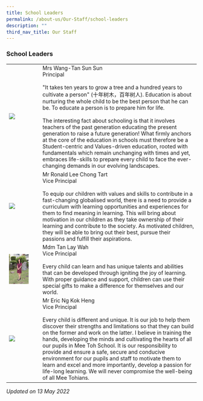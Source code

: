 ```yaml
---
title: School Leaders
permalink: /about-us/Our-Staff/school-leaders
description: ""
third_nav_title: Our Staff
---
```

### School Leaders

|  	|  	|
|---	|---	|
|  <img src="/images/sl1.png" style="width:70%"> | Mrs Wang-Tan Sun Sun<br>Principal<br><br>"It takes ten years to grow a tree and a hundred years to cultivate a person" (十年树木，百年树人). Education is about nurturing the whole child to be the best person that he can be. To educate a person is to prepare him for life.<br><br>The interesting fact about schooling is that it involves teachers of the past generation educating the present generation to raise a future generation! What firmly anchors at the core of the education in schools must therefore be a Student-centric and Values-driven education, rooted with fundamentals which remain unchanging with times and yet, embraces life-skills to prepare every child to face the ever-changing demands in our evolving landscapes. 	|
| <img src="/images/sl2.png" style="width:70%"> 	| Mr Ronald Lee Chong Tart<br>Vice Principal<br><br>To equip our children with values and skills to contribute in a fast-changing globalised world, there is a need to provide a curriculum with learning opportunities and experiences for them to find meaning in learning. This will bring about motivation in our children as they take ownership of their learning and contribute to the society. As motivated children, they will be able to bring out their best, pursue their passions and fulfill their aspirations. 	|
| <img src="/images/sl3.png" style="width:70%"> 	| Mdm Tan Lay Wah<br>Vice Principal<br><br>Every child can learn and has unique talents and abilities that can be developed through igniting the joy of learning. With proper guidance and support, children can use their special gifts to make a difference for themselves and our world. 	|
| <img src="/images/sl4.png" style="width:70%"> 	| Mr Eric Ng Kok Heng<br>Vice Principal<br><br>Every child is different and unique. It is our job to help them discover their strengths and limitations so that they can build on the former and work on the latter. I believe in training the hands, developing the minds and cultivating the hearts of all our pupils in Mee Toh School. It is our responsibility to provide and ensure a safe, secure and conducive environment for our pupils and staff to motivate them to learn and excel and more importantly, develop a passion for life-long learning. We will never compromise the well-being of all Mee Tohians. 	|

*Updated on 13 May 2022*